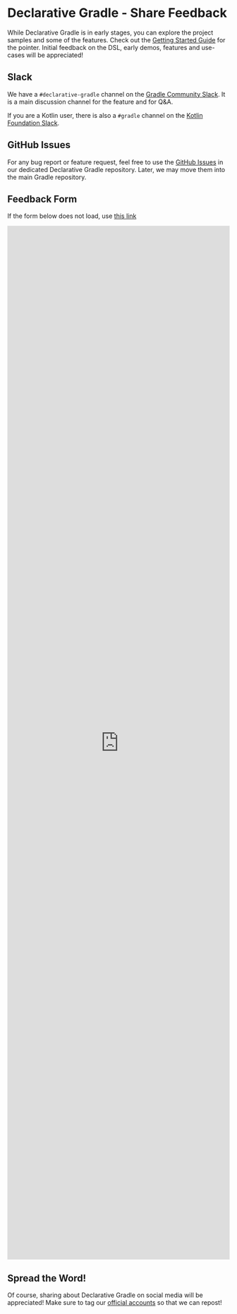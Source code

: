 # Declarative Gradle - Share Feedback

While Declarative Gradle is in early stages, you can explore the project samples and some of the features.
Check out the [Getting Started Guide](./getting-started/README.md) for the pointer.
Initial feedback on the DSL, early demos, features and use-cases will be appreciated!

## Slack

We have a `#declarative-gradle` channel on the [Gradle Community Slack](https://community.gradle.org/contributing/community-slack/).
It is a main discussion channel for the feature and for Q&A.

If you are a Kotlin user, there is also a `#gradle` channel on the [Kotlin Foundation Slack](https://community.gradle.org/contributing/community-slack/).

## GitHub Issues

For any bug report or feature request,
feel free to use the [GitHub Issues](https://github.com/gradle/declarative-gradle/issues) in our dedicated Declarative Gradle repository.
Later, we may move them into the main Gradle repository.

## Feedback Form

If the form below does not load,
use [this link](https://docs.google.com/forms/d/e/1FAIpQLSefobpybAJK-C1ADdAvhlvf8egvdMzxIi_sGVDKa4G26MfTcg/viewform)

<iframe src="https://docs.google.com/forms/d/e/1FAIpQLSefobpybAJK-C1ADdAvhlvf8egvdMzxIi_sGVDKa4G26MfTcg/viewform?embedded=true" width="100%" height="2345" frameborder="0" marginheight="0" marginwidth="0">Loading…</iframe>

## Spread the Word!

Of course, sharing about Declarative Gradle on social media will be appreciated!
Make sure to tag our [official accounts](https://community.gradle.org/contributing/spread-the-word/#social-media) so that we can repost!
